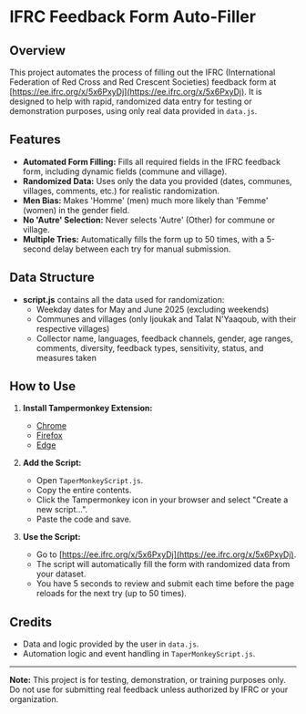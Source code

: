 # IFRC Feedback Form Auto-Filler

## Overview
This project automates the process of filling out the IFRC (International Federation of Red Cross and Red Crescent Societies) feedback form at [https://ee.ifrc.org/x/5x6PxyDj](https://ee.ifrc.org/x/5x6PxyDj). It is designed to help with rapid, randomized data entry for testing or demonstration purposes, using only real data provided in `data.js`.

## Features
- **Automated Form Filling:** Fills all required fields in the IFRC feedback form, including dynamic fields (commune and village).
- **Randomized Data:** Uses only the data you provided (dates, communes, villages, comments, etc.) for realistic randomization.
- **Men Bias:** Makes 'Homme' (men) much more likely than 'Femme' (women) in the gender field.
- **No 'Autre' Selection:** Never selects 'Autre' (Other) for commune or village.
- **Multiple Tries:** Automatically fills the form up to 50 times, with a 5-second delay between each try for manual submission.

## Data Structure
- **script.js** contains all the data used for randomization:
  - Weekday dates for May and June 2025 (excluding weekends)
  - Communes and villages (only Ijoukak and Talat N'Yaaqoub, with their respective villages)
  - Collector name, languages, feedback channels, gender, age ranges, comments, diversity, feedback types, sensitivity, status, and measures taken

## How to Use
1. **Install Tampermonkey Extension:**
   - [Chrome](https://chrome.google.com/webstore/detail/tampermonkey/dhdgffkkebhmkfjojejmpbldmpobfkfo)
   - [Firefox](https://addons.mozilla.org/en-US/firefox/addon/tampermonkey/)
   - [Edge](https://microsoftedge.microsoft.com/addons/detail/tampermonkey/dhdgffkkebhmkfjojejmpbldmpobfkfo)

2. **Add the Script:**
   - Open `TaperMonkeyScript.js`.
   - Copy the entire contents.
   - Click the Tampermonkey icon in your browser and select "Create a new script...".
   - Paste the code and save.

3. **Use the Script:**
   - Go to [https://ee.ifrc.org/x/5x6PxyDj](https://ee.ifrc.org/x/5x6PxyDj).
   - The script will automatically fill the form with randomized data from your dataset.
   - You have 5 seconds to review and submit each time before the page reloads for the next try (up to 50 times).

## Credits
- Data and logic provided by the user in `data.js`.
- Automation logic and event handling in `TaperMonkeyScript.js`.

---
**Note:** This project is for testing, demonstration, or training purposes only. Do not use for submitting real feedback unless authorized by IFRC or your organization.

